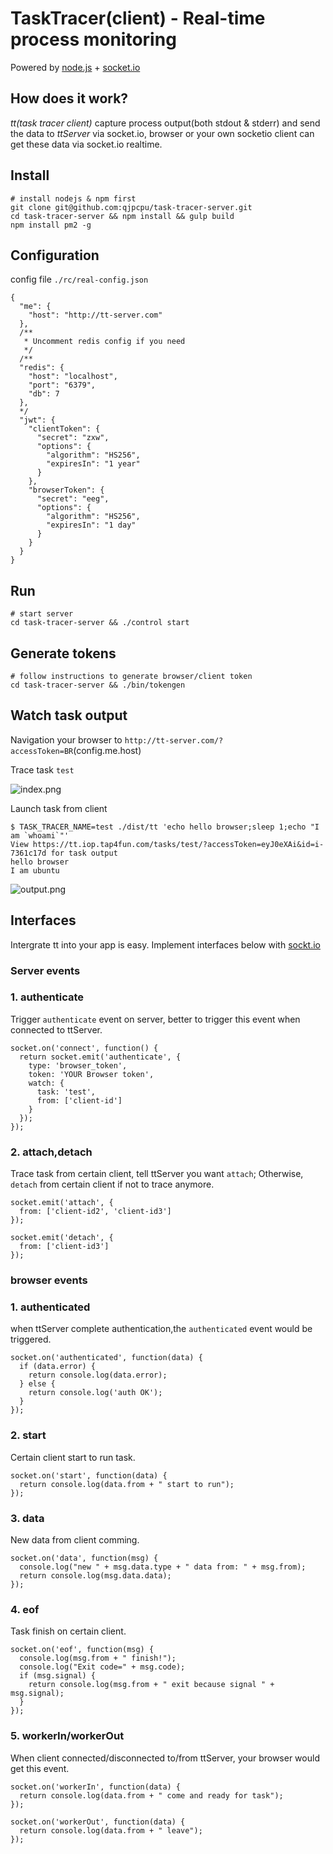 TaskTracer(client) - Real-time process monitoring
=================================================

Powered by [node.js](http://nodejs.org) + [socket.io](http://socket.io)

## How does it work?
*tt(task tracer client)* capture process output(both stdout & stderr) and send the data to *ttServer* via socket.io, browser or your own socketio client can get these data via socket.io realtime.

## Install

```
# install nodejs & npm first
git clone git@github.com:qjpcpu/task-tracer-server.git
cd task-tracer-server && npm install && gulp build
npm install pm2 -g
```

## Configuration

config file `./rc/real-config.json`

```
{
  "me": {
    "host": "http://tt-server.com"
  },
  /**
   * Uncomment redis config if you need
   */
  /**
  "redis": {
    "host": "localhost",
    "port": "6379",
    "db": 7
  },
  */
  "jwt": {
    "clientToken": {
      "secret": "zxw",
      "options": {
        "algorithm": "HS256",
        "expiresIn": "1 year"
      }
    },
    "browserToken": {
      "secret": "eeg",
      "options": {
        "algorithm": "HS256",
        "expiresIn": "1 day"
      }
    }
  }
}
```

## Run

```
# start server
cd task-tracer-server && ./control start
```

## Generate tokens

```
# follow instructions to generate browser/client token
cd task-tracer-server && ./bin/tokengen
```

## Watch task output

Navigation your browser to `http://tt-server.com/?accessToken=BR`(config.me.host)

Trace task `test`

![index.png](https://raw.githubusercontent.com/qjpcpu/task-tracer-server/master/snapshots/index.png)

Launch task from client

```
$ TASK_TRACER_NAME=test ./dist/tt 'echo hello browser;sleep 1;echo "I am `whoami`"'
View https://tt.iop.tap4fun.com/tasks/test/?accessToken=eyJ0eXAi&id=i-7361c17d for task output
hello browser
I am ubuntu
```

![output.png](https://raw.githubusercontent.com/qjpcpu/task-tracer-server/master/snapshots/output.png)

## Interfaces

Intergrate tt into your app is easy. Implement interfaces below with [sockt.io](http://socket.io/)

### Server events
### 1. authenticate

Trigger `authenticate` event on server, better to trigger this event when connected to ttServer.

```
socket.on('connect', function() {
  return socket.emit('authenticate', {
    type: 'browser_token',
    token: 'YOUR Browser token',
    watch: {
      task: 'test',
      from: ['client-id']
    }
  });
});
```
### 2. attach,detach

Trace task from certain client, tell ttServer you want `attach`; Otherwise, `detach` from certain client if not to trace anymore.

```
socket.emit('attach', {
  from: ['client-id2', 'client-id3']
});

socket.emit('detach', {
  from: ['client-id3']
});
```

### browser events

### 1. authenticated

when ttServer complete authentication,the `authenticated` event would be triggered.

```
socket.on('authenticated', function(data) {
  if (data.error) {
    return console.log(data.error);
  } else {
    return console.log('auth OK');
  }
});
```

### 2. start

Certain client start to run task.

```
socket.on('start', function(data) {
  return console.log(data.from + " start to run");
});
```

### 3. data

New data from client comming.

```
socket.on('data', function(msg) {
  console.log("new " + msg.data.type + " data from: " + msg.from);
  return console.log(msg.data.data);
});
```

### 4. eof

Task finish on certain client.

```
socket.on('eof', function(msg) {
  console.log(msg.from + " finish!");
  console.log("Exit code=" + msg.code);
  if (msg.signal) {
    return console.log(msg.from + " exit because signal " + msg.signal);
  }
});
```

### 5. workerIn/workerOut

When client connected/disconnected to/from ttServer, your browser would get this event.

```
socket.on('workerIn', function(data) {
  return console.log(data.from + " come and ready for task");
});

socket.on('workerOut', function(data) {
  return console.log(data.from + " leave");
});
```

